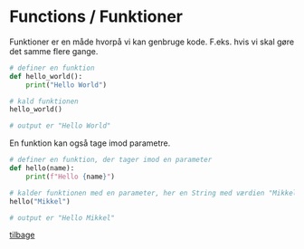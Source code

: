 # Functions / Funktioner

Funktioner er en måde hvorpå vi kan genbruge kode. F.eks. hvis vi skal gøre det samme flere gange.

```python
# definer en funktion
def hello_world():
    print("Hello World")

# kald funktionen
hello_world()

# output er "Hello World"
```

En funktion kan også tage imod parametre.

```python
# definer en funktion, der tager imod en parameter
def hello(name):
    print(f"Hello {name}")

# kalder funktionen med en parameter, her en String med værdien "Mikkel".
hello("Mikkel")

# output er "Hello Mikkel"
```

[tilbage](/README.md)
